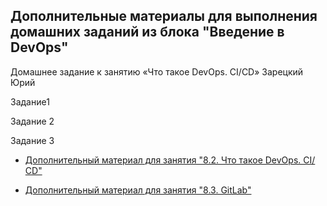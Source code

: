 ## Дополнительные материалы для выполнения домашних заданий из блока "Введение в DevOps"
Домашнее задание к занятию «Что такое DevOps. СI/СD»
Зарецкий Юрий

Задание1 


Задание 2

Задание 3





- [Дополнительный материал для занятия "8.2. Что такое DevOps. СI/СD"](CICD/8.2-hw.md)

- [Дополнительный материал для занятия "8.3. GitLab"](https://github.com/netology-code/sdvps-materials/tree/main/gitlab)
